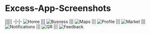 # Excess-App-Screenshots

|||||
-|-|-
![Home](/Screenshots/Home.PNG) ||| ![Busness](/Screenshots/BusinessOutlet.PNG)
|||
![Maps](/Screenshots/Maps.PNG) ||| ![Profile](/Screenshots/Profile.PNG)
|||
![Market](/Screenshots/MarketPlace.PNG) ||| ![Notifications](/Screenshots/Notifications.PNG)
|||
![QR](/Screenshots/QRScanner.PNG) ||| ![Feedback](/Screenshots/Feedback.PNG)
